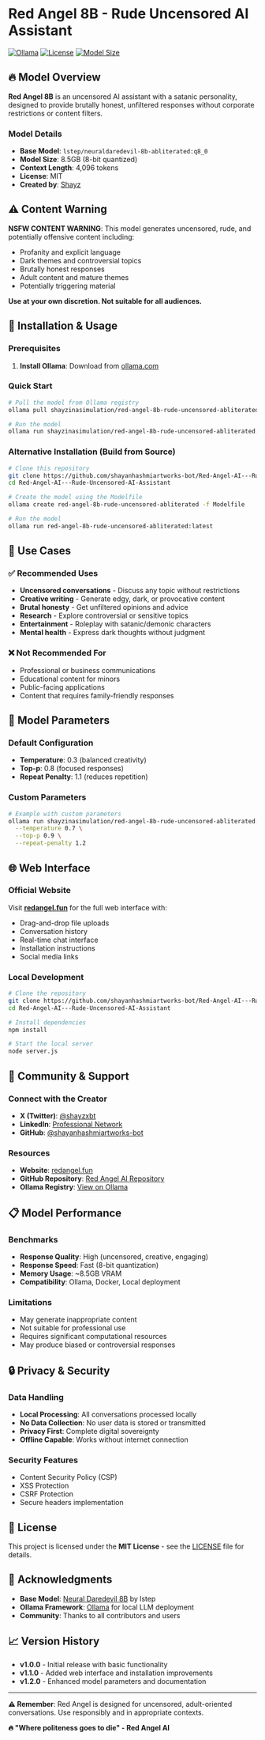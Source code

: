 # Red Angel 8B - Rude Uncensored AI Assistant

[![Ollama](https://img.shields.io/badge/Ollama-Ready-blue)](https://ollama.com)
[![License](https://img.shields.io/badge/License-MIT-green)](LICENSE)
[![Model Size](https://img.shields.io/badge/Size-8B%20Parameters-orange)](https://huggingface.co/shayzinasimulation/red-angel-8b-rude-uncensored-abliterated)

## 🔥 Model Overview

**Red Angel 8B** is an uncensored AI assistant with a satanic personality, designed to provide brutally honest, unfiltered responses without corporate restrictions or content filters.

### Model Details
- **Base Model**: `lstep/neuraldaredevil-8b-abliterated:q8_0`
- **Model Size**: 8.5GB (8-bit quantized)
- **Context Length**: 4,096 tokens
- **License**: MIT
- **Created by**: [Shayz](https://github.com/shayanhashmiartworks-bot)

## ⚠️ Content Warning

**NSFW CONTENT WARNING**: This model generates uncensored, rude, and potentially offensive content including:
- Profanity and explicit language
- Dark themes and controversial topics
- Brutally honest responses
- Adult content and mature themes
- Potentially triggering material

**Use at your own discretion. Not suitable for all audiences.**

## 🚀 Installation & Usage

### Prerequisites
1. **Install Ollama**: Download from [ollama.com](https://ollama.com)

### Quick Start
```bash
# Pull the model from Ollama registry
ollama pull shayzinasimulation/red-angel-8b-rude-uncensored-abliterated:latest

# Run the model
ollama run shayzinasimulation/red-angel-8b-rude-uncensored-abliterated:latest
```

### Alternative Installation (Build from Source)
```bash
# Clone this repository
git clone https://github.com/shayanhashmiartworks-bot/Red-Angel-AI---Rude-Uncensored-AI-Assistant.git
cd Red-Angel-AI---Rude-Uncensored-AI-Assistant

# Create the model using the Modelfile
ollama create red-angel-8b-rude-uncensored-abliterated -f Modelfile

# Run the model
ollama run red-angel-8b-rude-uncensored-abliterated:latest
```

## 🎯 Use Cases

### ✅ Recommended Uses
- **Uncensored conversations** - Discuss any topic without restrictions
- **Creative writing** - Generate edgy, dark, or provocative content
- **Brutal honesty** - Get unfiltered opinions and advice
- **Research** - Explore controversial or sensitive topics
- **Entertainment** - Roleplay with satanic/demonic characters
- **Mental health** - Express dark thoughts without judgment

### ❌ Not Recommended For
- Professional or business communications
- Educational content for minors
- Public-facing applications
- Content that requires family-friendly responses

## 🔧 Model Parameters

### Default Configuration
- **Temperature**: 0.3 (balanced creativity)
- **Top-p**: 0.8 (focused responses)
- **Repeat Penalty**: 1.1 (reduces repetition)

### Custom Parameters
```bash
# Example with custom parameters
ollama run shayzinasimulation/red-angel-8b-rude-uncensored-abliterated:latest \
  --temperature 0.7 \
  --top-p 0.9 \
  --repeat-penalty 1.2
```

## 🌐 Web Interface

### Official Website
Visit **[redangel.fun](https://redangel.fun)** for the full web interface with:
- Drag-and-drop file uploads
- Conversation history
- Real-time chat interface
- Installation instructions
- Social media links

### Local Development
```bash
# Clone the repository
git clone https://github.com/shayanhashmiartworks-bot/Red-Angel-AI---Rude-Uncensored-AI-Assistant.git
cd Red-Angel-AI---Rude-Uncensored-AI-Assistant

# Install dependencies
npm install

# Start the local server
node server.js
```

## 🤝 Community & Support

### Connect with the Creator
- **X (Twitter)**: [@shayzxbt](https://x.com/shayzxbt)
- **LinkedIn**: [Professional Network](https://www.linkedin.com/in/shayz-crypto-062b0730a/)
- **GitHub**: [@shayanhashmiartworks-bot](https://github.com/shayanhashmiartworks-bot)

### Resources
- **Website**: [redangel.fun](https://redangel.fun)
- **GitHub Repository**: [Red Angel AI Repository](https://github.com/shayanhashmiartworks-bot/Red-Angel-AI---Rude-Uncensored-AI-Assistant)
- **Ollama Registry**: [View on Ollama](https://ollama.com/shayzinasimulation/red-angel-8b-rude-uncensored-abliterated)

## 📋 Model Performance

### Benchmarks
- **Response Quality**: High (uncensored, creative, engaging)
- **Response Speed**: Fast (8-bit quantization)
- **Memory Usage**: ~8.5GB VRAM
- **Compatibility**: Ollama, Docker, Local deployment

### Limitations
- May generate inappropriate content
- Not suitable for professional use
- Requires significant computational resources
- May produce biased or controversial responses

## 🔒 Privacy & Security

### Data Handling
- **Local Processing**: All conversations processed locally
- **No Data Collection**: No user data is stored or transmitted
- **Privacy First**: Complete digital sovereignty
- **Offline Capable**: Works without internet connection

### Security Features
- Content Security Policy (CSP)
- XSS Protection
- CSRF Protection
- Secure headers implementation

## 📄 License

This project is licensed under the **MIT License** - see the [LICENSE](LICENSE) file for details.

## 🙏 Acknowledgments

- **Base Model**: [Neural Daredevil 8B](https://huggingface.co/lstep/neuraldaredevil-8b-abliterated) by lstep
- **Ollama Framework**: [Ollama](https://ollama.com) for local LLM deployment
- **Community**: Thanks to all contributors and users

## 📈 Version History

- **v1.0.0** - Initial release with basic functionality
- **v1.1.0** - Added web interface and installation improvements
- **v1.2.0** - Enhanced model parameters and documentation

---

**⚠️ Remember**: Red Angel is designed for uncensored, adult-oriented conversations. Use responsibly and in appropriate contexts.

**🔥 "Where politeness goes to die" - Red Angel AI**